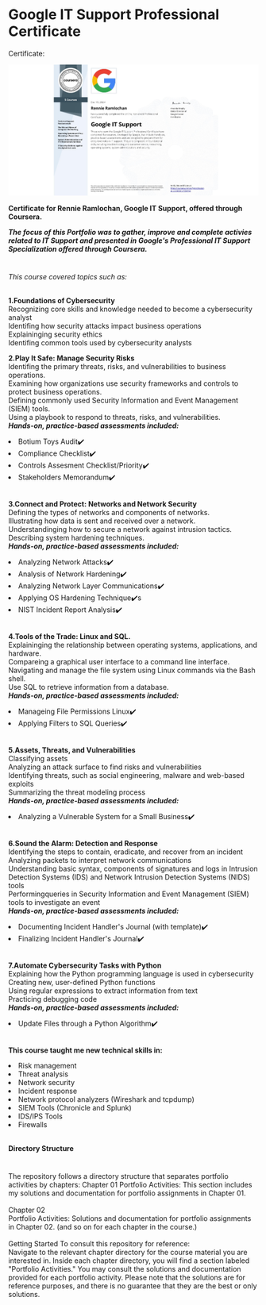 # Google IT Support Professional Certificate

Certificate:

<img src="https://github.com/rennier/Google-IT-Support/blob/14ca464afac333bf29ab043eb7e46bf8c4d0e57c/Google%20IT%20Support%20Certificate-Rennie%20Ramlochan.png" alt="View certificate for Rennie Ramlochan, Google IT Support, offered through Coursera. Those who earn the Google IT Support Certificate have completed five courses, developed by Google, that include hands-on, practice-based assessments and are designed to prepare them for roles in IT Support. ."/>

**Certificate for Rennie Ramlochan, Google IT Support, offered through Coursera.** 


***The focus of this Portfolio was to gather, improve and complete activies related to IT Support and presented in Google's Professional IT Support Specialization offered through Coursera.*** 
<h1></h1>
<em>This course covered topics such as:</em><br><br>

**1.Foundations of Cybersecurity**
<br>Recognizing core skills and knowledge needed to become a cybersecurity analyst
<br>Identifing how security attacks impact business operations
<br>Explaininging security ethics
<br>Identifing common tools used by cybersecurity analysts


**2.Play It Safe: Manage Security Risks<br>**
Identifing the primary threats, risks, and vulnerabilities to business operations.<br>
Examining how organizations use security frameworks and controls to protect business operations.<br>
Defining commonly used Security Information and Event Management (SIEM) tools.<br>
Using a playbook to respond to threats, risks, and vulnerabilities.<br> 
**<em>Hands-on, practice-based assessments included:</em>**
  <li>Botium Toys Audit✔️  </li>
  <li>Compliance Checklist✔️  </li>
  <li>Controls Assesment Checklist/Priority✔️  </li>
  <li>Stakeholders Memorandum✔️  </li>
 <br>

**3.Connect and Protect: Networks and Network Security<br>**
Defining the types of networks and components of networks.<br>
Illustrating how data is sent and received over a network.<br>
Understandinging how to secure a network against intrusion tactics.<br>
Describing system hardening techniques.<br>
**<em>Hands-on, practice-based assessments included:</em>**  
  <li>Analyzing Network Attacks✔️</li>
  <li>Analysis of Network Hardening✔️</li>
  <li>Analyzing Network Layer Communications✔️</li>
  <li>Applying OS Hardening Technique✔️s</li>
  <li>NIST Incident Report Analysis✔️</li>
  <br>

**4.Tools of the Trade: Linux and SQL.<br>**
Explaininging the relationship between operating systems, applications, and hardware.<br>
Compareing a graphical user interface to a command line interface.<br>
Navigating and manage the file system using Linux commands via the Bash shell.<br>
Use SQL to retrieve information from a database.<br>
**<em>Hands-on, practice-based assessments included:</em>** 
 <li>Manageing File Permissions Linux✔️</li>
 <li>Applying Filters to SQL Queries✔️</li>
 <br>


**5.Assets, Threats, and Vulnerabilities<br>**
Classifying assets<br>
Analyzing an attack surface to find risks and vulnerabilities<br>
Identifying threats, such as social engineering, malware and web-based exploits<br>
Summarizing the threat modeling process<br>
**<em>Hands-on, practice-based assessments included:</em>**
  <li>Analyzing a Vulnerable System for a Small Business✔️</li>
  <br>

**6.Sound the Alarm: Detection and Response<br>**
Identifying the steps to contain, eradicate, and recover from an incident<br>
Analyzing packets to interpret network communications<br>
Understanding basic syntax, components of signatures and logs in Intrusion Detection Systems (IDS) and Network Intrusion Detection Systems (NIDS) tools<br>
Performingqueries in Security Information and Event Management (SIEM) tools to investigate an event<br>
**<em>Hands-on, practice-based assessments included:</em>**
  <li>Documenting Incident Handler's Journal (with template)✔️</li>
  <li>Finalizing Incident Handler's Journal✔️</li>
  <br>


**7.Automate Cybersecurity Tasks with Python<br>**
Explaining how the Python programming language is used in cybersecurity<br>
Creating new, user-defined Python functions<br>
Using regular expressions to extract information from text<br>
Practicing debugging code<br>
**<em>Hands-on, practice-based assessments included:</em>** 
  <li>Update Files through a Python Algorithm✔️</li>
  <br>

**This course taught me new technical skills in:**
<br>
<li>Risk management</li>
<li>Threat analysis</li>
<li>Network security</li>
<li>Incident response</li>
<li>Network protocol analyzers (Wireshark and tcpdump)</li>
<li>SIEM Tools (Chronicle and Splunk)</li>
<li>IDS/IPS Tools</li>
<li>Firewalls</li>
<br>

**Directory Structure<br>**
<h1></h1>
The repository follows a directory structure that separates portfolio activities by chapters:
Chapter 01
Portfolio Activities: This section includes my solutions and documentation for portfolio assignments in Chapter 01.<br><br>
Chapter 02<br>
Portfolio Activities: Solutions and documentation for portfolio assignments in Chapter 02.
(and so on for each chapter in the course.)
<br><br>
Getting Started
To consult this repository for reference:
<br>
Navigate to the relevant chapter directory for the course material you are interested in.
Inside each chapter directory, you will find a section labeled "Portfolio Activities."
You may consult the solutions and documentation provided for each portfolio activity. Please note that the solutions are for reference purposes, and there is no guarantee that they are the best or only solutions.
